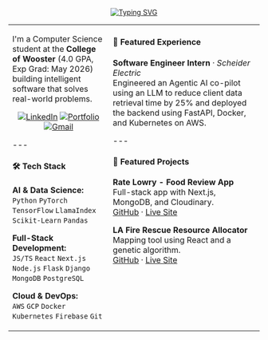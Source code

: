<p align="center">
<a href="https://github.com/pemtseringgurung">
<img src="https://readme-typing-svg.herokuapp.com?font=Space+Grotesk&size=28&pause=1000&color=00BFFF&center=true&vCenter=true&width=500&lines=Hello%2C+I'm+Pem+Tsering+Gurung;Full-Stack+%26+AI+Developer" alt="Typing SVG" />
</a>
</p>
<table>
<tr>
<td valign="top" width="40%">
<p>I'm a Computer Science student at the <strong>College of Wooster</strong> (4.0 GPA, Exp Grad: May 2026) building intelligent software that solves real-world problems.</p>
<p align="center">
<a href="https://www.linkedin.com/in/pemgurung/" target="_blank"><img src="https://img.shields.io/badge/LinkedIn-0077B5?style=for-the-badge&logo=linkedin&logoColor=white" alt="LinkedIn"/></a>
<a href="https://pemgurung.vercel.app/" target="_blank"><img src="https://img.shields.io/badge/Portfolio-00BFFF?style=for-the-badge&logo=data:image/svg+xml;base64,PHN2ZyB4bWxucz0iaHR0cDovL3d3dy53My5vcmcvMjAwMC9zdmciIHZpZXdCb3g9IjAgMCAyNCAyNCIgZmlsbD0id2hpdGUiPjxwYXRoIGQ9Ik0xMiAxMmMyLjIxIDAgNC0xLjc5IDQtNHMtMS43OS00LTQtNC00IDEuNzktNCA0IDEuNzkgNCA0IDR6bTAgMmMtMi42NyAwLTggMS4zNC04IDR2MmgxNnYtMmMwLTIuNjYtNS4zMy00LTgtNHoiLz48L3N2Zz4=" alt="Portfolio"/></a>
<a href="mailto:pemgurung541@gmail.com" target="_blank"><img src="https://img.shields.io/badge/Gmail-D14836?style=for-the-badge&logo=gmail&logoColor=white" alt="Gmail"/></a>
</p>
---
<h4>🛠️ Tech Stack</h4>
<p>
<strong>AI & Data Science:</strong><br>
<code>Python</code> <code>PyTorch</code> <code>TensorFlow</code> <code>LlamaIndex</code> <code>Scikit-Learn</code> <code>Pandas</code>
</p>
<p>
<strong>Full-Stack Development:</strong><br>
<code>JS/TS</code> <code>React</code> <code>Next.js</code> <code>Node.js</code> <code>Flask</code> <code>Django</code> <code>MongoDB</code> <code>PostgreSQL</code>
</p>
<p>
<strong>Cloud & DevOps:</strong><br>
<code>AWS</code> <code>GCP</code> <code>Docker</code> <code>Kubernetes</code> <code>Firebase</code> <code>Git</code>
</p>
</td>
<td valign="top" width="60%">
<h4>🚀 Featured Experience</h4>
<p>
<strong>Software Engineer Intern</strong> · <em>Scheider Electric</em><br>
Engineered an Agentic AI co-pilot using an LLM to reduce client data retrieval time by 25% and deployed the backend using FastAPI, Docker, and Kubernetes on AWS.
</p>
---
<h4>📂 Featured Projects</h4>
<p>
<strong>Rate Lowry - Food Review App</strong><br>
Full-stack app with Next.js, MongoDB, and Cloudinary.<br>
<a href="https://github.com/pemtseringgurung/rate-lowry">GitHub</a> · <a href="https://rate-lowry.vercel.app/">Live Site</a>
</p>
<p>
<strong>LA Fire Rescue Resource Allocator</strong><br>
Mapping tool using React and a genetic algorithm.<br>
<a href="https://github.com/pemtseringgurung/fire-rescue-resource-allocator">GitHub</a> · <a href="https://la-fire-rescue.vercel.app/">Live Site</a>
</p>
</td>
</tr>
</table>
